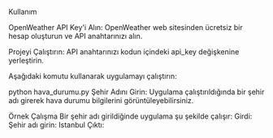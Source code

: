 Kullanım

OpenWeather API Key'i Alın:
OpenWeather web sitesinden ücretsiz bir hesap oluşturun ve API anahtarınızı alın.

Projeyi Çalıştırın:
API anahtarınızı kodun içindeki api_key değişkenine yerleştirin.

Aşağıdaki komutu kullanarak uygulamayı çalıştırın:

python hava_durumu.py
Şehir Adını Girin:
Uygulama çalıştırıldığında bir şehir adı girerek hava durumu bilgilerini görüntüleyebilirsiniz.

Örnek Çalışma
Bir şehir adı girildiğinde uygulama şu şekilde çalışır:
Girdi:
Şehir adı girin: Istanbul
Çıktı:
